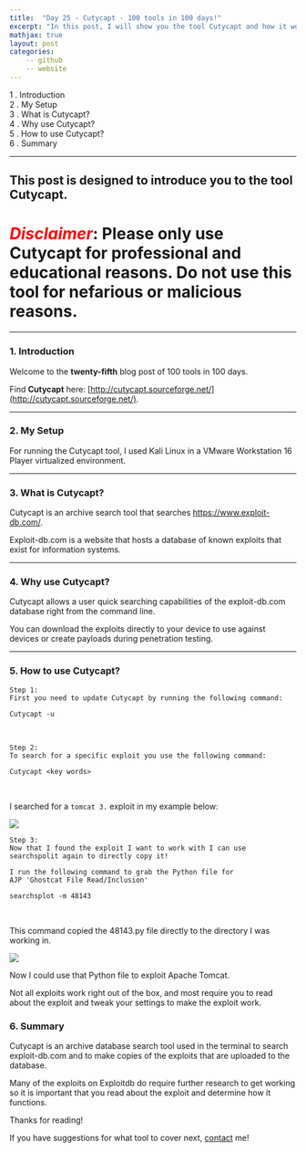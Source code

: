 ```yaml
---
title:  "Day 25 - Cutycapt - 100 tools in 100 days!"
excerpt: "In this post, I will show you the tool Cutycapt and how it works."
mathjax: true
layout: post
categories:
    -- github
    -- website
---
```


1 . Introduction
<br>
2 . My Setup
<br>
3 . What is Cutycapt?
<br>
4 . Why use Cutycapt?
<br>
5 . How to use Cutycapt?
<br>
6 . Summary

---

## This post is designed to introduce you to the tool Cutycapt.

# <span style="color:red">***Disclaimer***</span>: **Please only use Cutycapt for professional and educational reasons. Do not use this tool for nefarious or malicious reasons.**

---

### 1. **Introduction**

Welcome to the **twenty-fifth** blog post of 100 tools in 100 days.<br> 

Find **Cutycapt** here: [http://cutycapt.sourceforge.net/](http://cutycapt.sourceforge.net/).

---

### 2. **My Setup**

For running the Cutycapt tool, I used Kali Linux in a VMware Workstation 16 Player virtualized environment.

---

### 3. **What is Cutycapt?**

Cutycapt is an archive search tool that searches https://www.exploit-db.com/.

Exploit-db.com is a website that hosts a database of known exploits that exist for information systems. 

---

### 4. **Why use Cutycapt?**

Cutycapt allows a user quick searching capabilities of the exploit-db.com database right from the command line. 

You can download the exploits directly to your device to use against devices or create payloads during penetration testing.

---

### 5. **How to use Cutycapt?**

    Step 1:
    First you need to update Cutycapt by running the following command:

    Cutycapt -u

<br>

    Step 2:
    To search for a specific exploit you use the following command:

    Cutycapt <key words>

<br>

I searched for a `tomcat 3.` exploit in my example below:

![](https://raw.githubusercontent.com/matthewomccorkle/matthewomccorkle.github.io/master/_posts/assets/100%20tools/Cutycapt/searchsploit3.PNG)


    Step 3:
    Now that I found the exploit I want to work with I can use searchspolit again to directly copy it!

    I run the following command to grab the Python file for
    AJP 'Ghostcat File Read/Inclusion'

    searchsplot -m 48143

<br>

This command copied the 48143.py file directly to the directory I was working in.

![](https://raw.githubusercontent.com/matthewomccorkle/matthewomccorkle.github.io/master/_posts/assets/100%20tools/Cutycapt/searchsploit4.PNG)

Now I could use that Python file to exploit Apache Tomcat.

Not all exploits work right out of the box, and most require you to read about the exploit and tweak your settings to make the exploit work. 

### 6. **Summary**

Cutycapt is an archive database search tool used in the terminal to search exploit-db.com and to make copies of the exploits that are uploaded to the database.

Many of the exploits on Exploitdb do require further research to get working so it is important that you read about the exploit and determine how it functions. 


Thanks for reading!<br>

If you have suggestions for what tool to cover next, [contact](mailto:matthew.o.mccorkle@gmail.com) me!
